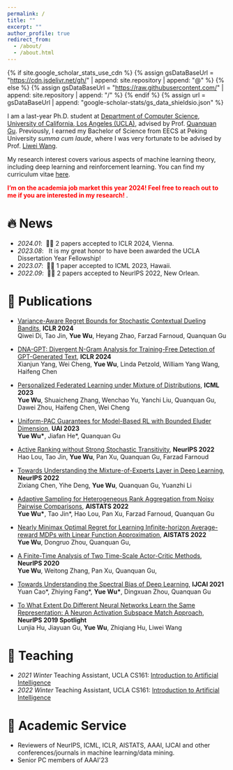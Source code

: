 ```yaml
---
permalink: /
title: ""
excerpt: ""
author_profile: true
redirect_from: 
  - /about/
  - /about.html
---
```


{% if site.google_scholar_stats_use_cdn %}
{% assign gsDataBaseUrl = "https://cdn.jsdelivr.net/gh/" | append: site.repository | append: "@" %}
{% else %}
{% assign gsDataBaseUrl = "https://raw.githubusercontent.com/" | append: site.repository | append: "/" %}
{% endif %}
{% assign url = gsDataBaseUrl | append: "google-scholar-stats/gs_data_shieldsio.json" %}

<span class='anchor' id='about-me'></span>

I am a last-year Ph.D. student at [Department of Computer Science](https://www.cs.ucla.edu/), [University of California, Los Angeles (UCLA)](https://www.ucla.edu/), advised by Prof. [Quanquan Gu](http://web.cs.ucla.edu/~qgu/index.html). 
Previously, I earned my Bachelor of Science from EECS at Peking University *summa cum laude*, where I was very fortunate to be advised by Prof. [Liwei Wang](http://www.liweiwang-pku.com).

My research interest covers various aspects of machine learning theory, including deep learning and reinforcement learning. You can find my curriculum vitae [here](https://raw.githubusercontent.com/MeckyWu/MeckyWu.github.io/main/pdf/CV_YUE%20WU.pdf).

<span style="color:red"> <b>I’m on the academia job market this year 2024! Feel free to reach out to me if you are interested in my research! </b> </span>.

# 🔥 News

- *2024.01*: &nbsp;🎉🎉 2 papers accepted to ICLR 2024, Vienna. 
- *2023.08*: &nbsp; It is my great honor to have been awarded the UCLA Dissertation Year Fellowship! 
- *2023.07*: &nbsp;🎉🎉 1 paper accepted to ICML 2023, Hawaii. 
- *2022.09*: &nbsp;🎉🎉 2 papers accepted to NeurIPS 2022, New Orlean. 

 
# 📝 Publications 

<!-- <div class='paper-box'><div class='paper-box-image'><div><div class="badge">AISTATS 2022</div><img src='images/500x300.png' alt="sym" width="100%"></div></div>
<div class='paper-box-text' markdown="1"> 

[Adaptive Sampling for Heterogeneous Rank Aggregation from Noisy Pairwise Comparisons](https://proceedings.mlr.press/v151/wu22f/wu22f.pdf)
**Yue Wu\***, Tao Jin\*, Hao Lou, Pan Xu, Farzad Farnoud, Quanquan Gu

[**Project**](https://scholar.google.com/citations?view_op=view_citation&user=kSQ1mLYAAAAJ&citation_for_view=kSQ1mLYAAAAJ:UeHWp8X0CEIC) <strong><span class='show_paper_citations' data='kSQ1mLYAAAAJ:UeHWp8X0CEIC'></span></strong>
- We proposed an algorithm to address the heterogeneity in users for rank aggregation. 
</div>
</div> -->



- [Variance-Aware Regret Bounds for Stochastic Contextual Dueling Bandits](https://arxiv.org/pdf/2310.00968), **ICLR 2024**  
Qiwei Di, Tao Jin, **Yue Wu**, Heyang Zhao, Farzad Farnoud, Quanquan Gu

- [DNA-GPT: Divergent N-Gram Analysis for Training-Free Detection of GPT-Generated Text](https://arxiv.org/pdf/2305.17359), **ICLR 2024**  
Xianjun Yang, Wei Cheng, **Yue Wu**, Linda Petzold, William Yang Wang, Haifeng Chen

- [Personalized Federated Learning under Mixture of Distributions](https://arxiv.org/pdf/2305.01068), **ICML 2023**  
**Yue Wu**, Shuaicheng Zhang, Wenchao Yu, Yanchi Liu, Quanquan Gu, Dawei Zhou, Haifeng Chen, Wei Cheng

- [Uniform-PAC Guarantees for Model-Based RL with Bounded Eluder Dimension](https://proceedings.mlr.press/v216/wu23b/wu23b.pdf), **UAI 2023**  
**Yue Wu\***, Jiafan He\*, Quanquan Gu

- [Active Ranking without Strong Stochastic Transitivity](https://proceedings.neurips.cc/paper_files/paper/2022/file/020e313d40a7c060ed07a10cef287750-Paper-Conference.pdf),  **NeurIPS 2022**  
Hao Lou, Tao Jin, **Yue Wu**, Pan Xu, Quanquan Gu, Farzad Farnoud 

- [Towards Understanding the Mixture-of-Experts Layer in Deep Learning](https://arxiv.org/pdf/2208.02813), **NeurIPS 2022**  
Zixiang Chen, Yihe Deng, **Yue Wu**, Quanquan Gu, Yuanzhi Li

- [Adaptive Sampling for Heterogeneous Rank Aggregation from Noisy Pairwise Comparisons](https://proceedings.mlr.press/v151/wu22f/wu22f.pdf), **AISTATS 2022**  
**Yue Wu\***, Tao Jin\*, Hao Lou, Pan Xu, Farzad Farnoud, Quanquan Gu

- [Nearly Minimax Optimal Regret for Learning Infinite-horizon Average-reward MDPs with Linear Function Approximation](https://proceedings.mlr.press/v151/wu22a/wu22a.pdf), **AISTATS 2022**  
**Yue Wu**, Dongruo Zhou, Quanquan Gu, 

- [A Finite-Time Analysis of Two Time-Scale Actor-Critic Methods](https://proceedings.neurips.cc/paper/2020/file/cc9b3c69b56df284846bf2432f1cba90-Paper.pdf),  **NeurIPS 2020**  
**Yue Wu**, Weitong Zhang, Pan Xu, Quanquan Gu, 

- [Towards Understanding the Spectral Bias of Deep Learning](https://arxiv.org/pdf/1912.01198), **IJCAI 2021**  
Yuan Cao\*, Zhiying Fang\*, **Yue Wu\***, Dingxuan Zhou, Quanquan Gu

- [To What Extent Do Different Neural Networks Learn the Same Representation: A Neuron Activation Subspace Match Approach](https://proceedings.neurips.cc/paper/2018/file/5fc34ed307aac159a30d81181c99847e-Paper.pdf), **NeurIPS 2019 Spotlight**  
Lunjia Hu, Jiayuan Gu, **Yue Wu**, Zhiqiang Hu, Liwei Wang


# 📖 Teaching
- *2021 Winter* Teaching Assistant, UCLA CS161: [Introduction to Artificial Intelligence](https://uclaml.github.io/CS161-Winter2021/)
- *2022 Winter* Teaching Assistant, UCLA CS161: [Introduction to Artificial Intelligence](https://uclaml.github.io/CS161-Winter2022/)

# 💬 Academic Service
- Reviewers of NeurIPS, ICML, ICLR, AISTATS, AAAI, IJCAI and other conferences/journals in machine learning/data mining.
- Senior PC members of AAAI'23

<!-- # 🎖 Honors and Awards
- *2018* National Scholarship, Peking University -->

<!-- # 📖 Educations
- *2019.09 - now* Ph.D. Computer Science, University of California, Los Angeles, Advisor: Quanquan Gu,
- *2015.09 - 2019.06* B.Sc. Machine Intelligence, Peking University, China -->

<!-- # 💬 Invited Talks
- *2021.06*, Lorem ipsum dolor sit amet, consectetur adipiscing elit. Vivamus ornare aliquet ipsum, ac tempus justo dapibus sit amet. 
- *2021.03*, Lorem ipsum dolor sit amet, consectetur adipiscing elit. Vivamus ornare aliquet ipsum, ac tempus justo dapibus sit amet.  \| [\[video\]](https://github.com/)
 -->
 
<!-- # 💻 Internships
- *202.06 - 2022.09*, [NEC Laboratories America](https://www.nec-labs.com/), Princeton, New Jersey. -->
